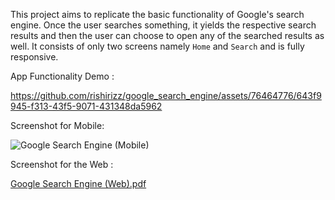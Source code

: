 This project aims to replicate the basic functionality of Google's search engine. Once the user searches something, it yields the respective search results and then the user can choose to open any of the searched results as well. It consists of only two screens namely ```Home``` and ```Search``` and is fully responsive. 

App Functionality Demo : 

https://github.com/rishirizz/google_search_engine/assets/76464776/643f9945-f313-43f5-9071-431348da5962

Screenshot for Mobile:

![Google Search Engine (Mobile)](https://github.com/rishirizz/google_search_engine/assets/76464776/8960adaf-21e9-4e8a-ad38-9cc8c12dc0f2)

Screenshot for the Web : 

[Google Search Engine (Web).pdf](https://github.com/rishirizz/google_search_engine/files/14462817/Google.Search.Engine.Web.pdf)
